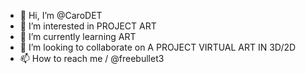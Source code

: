 - 👋 Hi, I’m @CaroDET
- 👀 I’m interested in PROJECT ART
- 🌱 I’m currently learning ART
- 💞️ I’m looking to collaborate on A PROJECT VIRTUAL ART IN 3D/2D
- 📫 How to reach me / @freebullet3 

<!---
CaroDET/CaroDET is a ✨ special ✨ repository because its `README.md` (this file) appears on your GitHub profile.
You can click the Preview link to take a look at your changes.
--->
